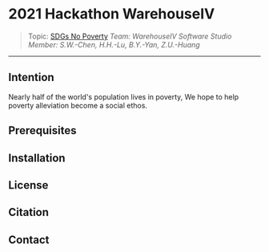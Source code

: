 # 2021 Hackathon WarehouseIV

> Topic: [SDGs No Poverty](https://www.undp.org/sustainable-development-goals#no-poverty)
> *Team: WarehouseIV Software Studio*      
> *Member: S.W.-Chen, H.H.-Lu, B.Y.-Yan, Z.U.-Huang*
***
## Intention
Nearly half of the world's population lives in poverty, We
hope to help poverty alleviation become a social ethos.

## Prerequisites


## Installation


## License


## Citation


## Contact
